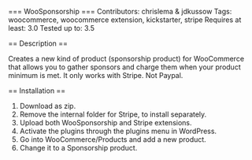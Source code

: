 === WooSponsorship ===
Contributors: chrislema & jdkussow
Tags: woocommerce, woocommerce extension, kickstarter, stripe 
Requires at least: 3.0
Tested up to: 3.5

== Description ==

Creates a new kind of product (sponsorship product) for WooCommerce that allows you to gather sponsors and charge them when your product minimum is met. It only works with Stripe. Not Paypal.

== Installation ==

1. Download as zip.
2. Remove the internal folder for Stripe, to install separately.
3. Upload both WooSponsorship and Stripe extensions.
4. Activate the plugins through the plugins menu in WordPress.
5. Go into WooCommerce/Products and add a new product.
6. Change it to a Sponsorship product.

